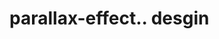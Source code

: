 # parallax-effect.. desgin                                                                                                                                                                                                                                                                                                                                                                                                                                                                                        

